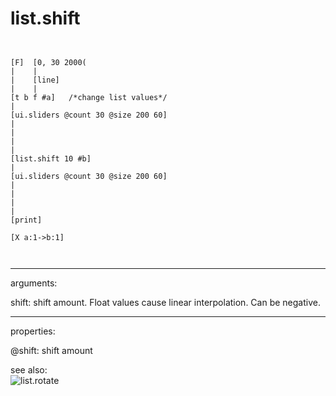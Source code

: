 # list.shift

```


[F]  [0, 30 2000(
|    |
|    [line]
|    |
[t b f #a]   /*change list values*/
|
[ui.sliders @count 30 @size 200 60]
|
|
|
|
[list.shift 10 #b]
|
[ui.sliders @count 30 @size 200 60]
|
|
|
|
[print]

[X a:1->b:1]

            
```
---
arguments:

shift: shift amount. Float values cause linear
            interpolation. Can be negative.<br>

---
properties:

@shift: shift amount<br>

see also:<br>
![list.rotate]("img/object_list.rotate.png")
